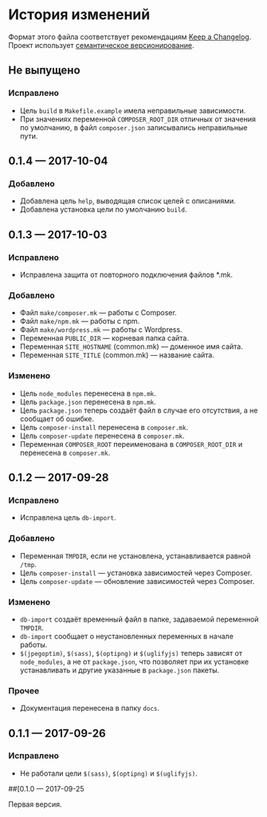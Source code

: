 # История изменений

Формат этого файла соответствует рекомендациям [Keep a Changelog](http://keepachangelog.com/en/1.0.0/).
Проект использует [семантическое версионирование](http://semver.org/spec/v2.0.0.html).

## Не выпущено

### Исправлено

- Цель `build` в `Makefile.example` имела неправильные зависимости.
- При значениях переменной `COMPOSER_ROOT_DIR` отличных от значения по умолчанию, в файл
  `composer.json` записывались неправильные пути. 


## 0.1.4 — 2017-10-04

### Добавлено

- Добавлена цель `help`, выводящая список целей с описаниями.
- Добавлена установка цели по умолчанию `build`.


## 0.1.3 — 2017-10-03

### Исправлено

- Исправлена защита от повторного подключения файлов *.mk.

### Добавлено

- Файл `make/composer.mk` — работы с Composer.
- Файл `make/npm.mk` — работы с npm.
- Файл `make/wordpress.mk` — работы с Wordpress.
- Переменная `PUBLIC_DIR` — корневая папка сайта.
- Переменная `SITE_HOSTNAME` (common.mk) — доменное имя сайта.
- Переменная `SITE_TITLE` (common.mk) — название сайта.

### Изменено

- Цель `node_modules` перенесена в `npm.mk`.
- Цель `package.json` перенесена в `npm.mk`.
- Цель `package.json` теперь создаёт файл в случае его отсутствия, а не сообщает об ошибке.
- Цель `composer-install` перенесена в `composer.mk`.
- Цель `composer-update` перенесена в `composer.mk`.
- Переменная `COMPOSER_ROOT` переименована в `COMPOSER_ROOT_DIR` и перенесена в `composer.mk`.


## 0.1.2 — 2017-09-28

### Исправлено

- Исправлена цель `db-import`.

### Добавлено

- Переменная `TMPDIR`, если не установлена, устанавливается равной `/tmp`.
- Цель `composer-install` — установка зависимостей через Composer.  
- Цель `composer-update` — обновление зависимостей через Composer.  

### Изменено

- `db-import` создаёт временный файл в папке, задаваемой переменной `TMPDIR`.
- `db-import` сообщает о неустановленных переменных в начале работы.
- `$(jpegoptim)`, `$(sass)`, `$(optipng)` и `$(uglifyjs)` теперь зависят от `node_modules`, а не от
  `package.json`, что позволяет при их установке устанавливать и другие указанные в `package.json`
  пакеты. 

### Прочее

- Документация перенесена в папку `docs`.


## 0.1.1 — 2017-09-26

### Исправлено

- Не работали цели `$(sass)`, `$(optipng)` и `$(uglifyjs)`.


##[0.1.0 — 2017-09-25

Первая версия.
